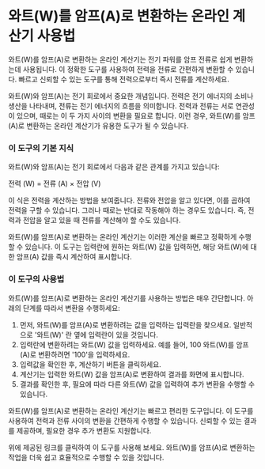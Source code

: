 와트(W)를 암프(A)로 변환하는 온라인 계산기 사용법
==============================

와트(W)를 암프(A)로 변환하는 온라인 계산기는 전기 파워를 암프 전류로 쉽게 변환하는데 사용됩니다. 이 정확한 도구를 사용하여 전력을 전류로 간편하게 변환할 수 있습니다. 빠르고 신뢰할 수 있는 도구를 통해 전력으로부터 즉시 전류를 계산하세요.

와트(W)와 암프(A)는 전기 회로에서 중요한 개념입니다. 전력은 전기 에너지의 소비나 생산을 나타내며, 전류는 전기 에너지의 흐름을 의미합니다. 전력과 전류는 서로 연관성이 있으며, 때로는 이 두 가지 사이의 변환을 필요로 합니다. 이런 경우, 와트(W)를 암프(A)로 변환하는 온라인 계산기가 유용한 도구가 될 수 있습니다.

### 이 도구의 기본 지식

와트(W)와 암프(A)는 전기 회로에서 다음과 같은 관계를 가지고 있습니다:

전력 (W) = 전류 (A) × 전압 (V)

이 식은 전력을 계산하는 방법을 보여줍니다. 전류와 전압을 알고 있다면, 이를 곱하여 전력을 구할 수 있습니다. 그러나 때로는 반대로 작동해야 하는 경우도 있습니다. 즉, 전력과 전압을 알고 있을 때 전류를 계산해야 할 수도 있습니다.

와트(W)를 암프(A)로 변환하는 온라인 계산기는 이러한 계산을 빠르고 정확하게 수행할 수 있습니다. 이 도구는 입력란에 원하는 와트(W) 값을 입력하면, 해당 와트(W)에 대한 암프(A) 값을 즉시 계산하여 표시합니다.

### 이 도구의 사용법

와트(W)를 암프(A)로 변환하는 온라인 계산기를 사용하는 방법은 매우 간단합니다. 아래의 단계를 따라서 변환을 수행하세요:

1. 먼저, 와트(W)를 암프(A)로 변환하려는 값을 입력하는 입력란을 찾으세요. 일반적으로 '와트(W)' 란 옆에 입력란이 있을 것입니다.
2. 입력란에 변환하려는 와트(W) 값을 입력하세요. 예를 들어, 100 와트(W)를 암프(A)로 변환하려면 '100'을 입력하세요.
3. 입력값을 확인한 후, 계산하기 버튼을 클릭하세요.
4. 계산기는 입력한 와트(W) 값을 암프(A)로 변환하여 결과를 화면에 표시합니다.
5. 결과를 확인한 후, 필요에 따라 다른 와트(W) 값을 입력하여 추가 변환을 수행할 수 있습니다.

와트(W)를 암프(A)로 변환하는 온라인 계산기는 빠르고 편리한 도구입니다. 이 도구를 사용하여 전력과 전류 사이의 변환을 간편하게 수행할 수 있습니다. 신뢰할 수 있는 결과를 제공하며, 필요한 경우 추가 변환도 지원합니다.

위에 제공된 링크를 클릭하여 이 도구를 사용해 보세요. 와트(W)를 암프(A)로 변환하는 작업을 더욱 쉽고 효율적으로 수행할 수 있을 것입니다.